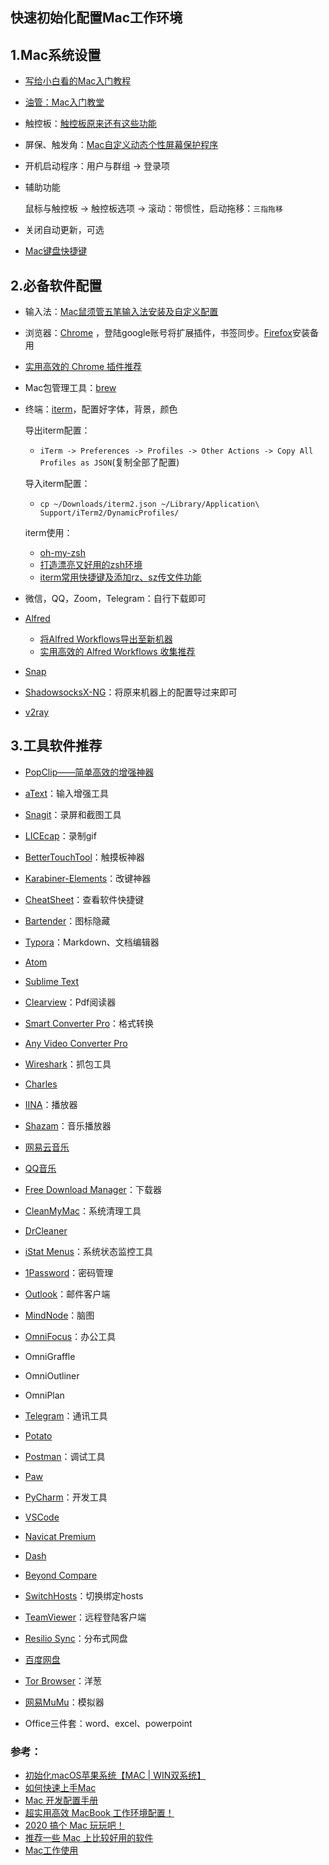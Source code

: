 

## 快速初始化配置Mac工作环境

## 1.Mac系统设置

- [写给小白看的Mac入门教程](https://zhuanlan.zhihu.com/p/32326941)

- [油管：Mac入门教堂](https://www.youtube.com/watch?v=2lJaUjPyUBM&list=PLlgjPYA-Byn_Y76iuJvqK9Gc96tQdk7Yk&index=1)

- 触控板：[触控板原来还有这些功能](https://sspai.com/post/44173)

- 屏保、触发角：[Mac自定义动态个性屏幕保护程序](https://chegva.com/3362.html)

- 开机启动程序：用户与群组 -> 登录项

- 辅助功能

  鼠标与触控板 -> 触控板选项 -> 滚动：带惯性，启动拖移：`三指拖移`

- 关闭自动更新，可选

- [Mac键盘快捷键](https://chegva.com/2459.html)



## 2.必备软件配置

- 输入法：[Mac鼠须管五笔输入法安装及自定义配置](https://chegva.com/3282.html) 

- 浏览器：[Chrome](https://www.google.cn/chrome/) ，登陆google账号将扩展插件，书签同步。[Firefox](https://www.mozilla.org/zh-CN/firefox/new/)安装备用
  
- [实用高效的 Chrome 插件推荐](https://chegva.com/3472.html)
  
- Mac包管理工具：[brew](https://brew.sh/index_zh-cn.html)

- 终端：[iterm](https://www.iterm2.com/)，配置好字体，背景，颜色

  导出iterm配置：

  - `iTerm -> Preferences -> Profiles -> Other Actions -> Copy All Profiles as JSON`(复制全部了配置)

  导入iterm配置：

  - `cp ~/Downloads/iterm2.json ~/Library/Application\ Support/iTerm2/DynamicProfiles/`

  iterm使用：

  - [oh-my-zsh](https://github.com/robbyrussell/oh-my-zsh/wiki)
  - [打造漂亮又好用的zsh环境](https://medium.com/statementdog-engineering/prettify-your-zsh-command-line-prompt-3ca2acc967f)
  - [iterm常用快捷键及添加rz、sz传文件功能](https://chegva.com/2776.html)

- 微信，QQ，Zoom，Telegram：自行下载即可

- [Alfred](https://www.alfredapp.com/)

  - [将Alfred Workflows导出至新机器](https://chegva.com/3489.html)
  - [实用高效的 Alfred Workflows 收集推荐](https://chegva.com/3488.html)

- [Snap](https://itunes.apple.com/cn/app/id418073146?mt=12)

- [ShadowsocksX-NG](https://github.com/shadowsocks/ShadowsocksX-NG/releases/)：将原来机器上的配置导过来即可

- [v2ray](https://www.v2ray.com/)



## 3.工具软件推荐

- [PopClip——简单高效的增强神器](https://chegva.com/3417.html)

- [aText](https://www.trankynam.com/atext/)：输入增强工具

- [Snagit](https://www.techsmith.com/screen-capture.html)：录屏和截图工具

- [LICEcap](https://www.cockos.com/licecap/)：录制gif

- [BetterTouchTool](https://folivora.ai/)：触摸板神器

- [Karabiner-Elements](https://pqrs.org/osx/karabiner/)：改键神器

- [CheatSheet](https://www.macupdate.com/app/mac/43222/cheatsheet)：查看软件快捷键

- [Bartender](https://www.macbartender.com/)：图标隐藏

- [Typora](https://www.typora.io/)：Markdown、文档编辑器

- [Atom](https://atom.io/)

- [Sublime Text](https://www.sublimetext.com/)

- [Clearview](https://xclient.info/s/clearview.html)：Pdf阅读器

- [Smart Converter Pro](https://www.shedworx.com/smart-converter-pro)：格式转换

- [Any Video Converter Pro](https://www.any-video-converter.com/products/for_mac/)

- [Wireshark](https://www.wireshark.org/)：抓包工具

- [Charles](https://www.charlesproxy.com/)

- [IINA](https://iina.io/)：播放器

- [Shazam](https://www.shazam.com/zh)：音乐播放器

- [网易云音乐](https://music.163.com/)

- [QQ音乐](https://y.qq.com/)

- [Free Download Manager](https://www.freedownloadmanager.org/zh/)：下载器

- [CleanMyMac](https://macpaw.com/cleanmymac)：系统清理工具

- [DrCleaner](https://www.trendmicro.com/zh_tw/forHome/products/drcleaner.html)

- [iStat Menus](https://bjango.com/mac/istatmenus/)：系统状态监控工具

- [1Password](https://1password.com/zh-cn/)：密码管理

- [Outlook](https://outlook.live.com/owa/)：邮件客户端

- [MindNode](https://mindnode.com/)：脑图

- [OmniFocus](https://www.omnigroup.com/)：办公工具

- OmniGraffle

- OmniOutliner

- OmniPlan

- [Telegram](https://telegram.org/)：通讯工具

- [Potato](https://potato.im/)

- [Postman](https://www.postman.com/)：调试工具

- [Paw](https://paw.cloud/)

- [PyCharm](https://www.jetbrains.com/pycharm/)：开发工具

- [VSCode](https://code.visualstudio.com/)

- [Navicat Premium](https://www.navicat.com.cn/products/navicat-premium)

- [Dash](https://kapeli.com/dash)

- [Beyond Compare](https://www.scootersoftware.com/)

- [SwitchHosts](https://github.com/oldj/SwitchHosts)：切换绑定hosts

- [TeamViewer](https://www.teamviewer.cn/cn/)：远程登陆客户端

- [Resilio Sync](https://www.resilio.com/platforms/desktop/)：分布式网盘

- [百度网盘](https://pan.baidu.com/)

- [Tor Browser](https://www.torproject.org/download/)：洋葱

- [网易MuMu](https://mumu.163.com/)：模拟器

- Office三件套：word、excel、powerpoint




### 参考：

- [初始化macOS苹果系统【MAC | WIN双系统】](https://mp.weixin.qq.com/s/V3Q8HV7g1eY58wBCreBY8g)
- [如何快速上手Mac](https://mp.weixin.qq.com/s/MUFzmUDreTLylt0hk4yAMw)
- [Mac 开发配置手册](https://mp.weixin.qq.com/s/c5qzRqi8-Y5RXWOviALCmw)
- [超实用高效 MacBook 工作环境配置！](https://mp.weixin.qq.com/s/d7wPuO__x2ecrSqBFVvM0A)
- [2020 搞个 Mac 玩玩吧！](https://mp.weixin.qq.com/s/HpxzVOZYhm0flf3ziANcGg)
- [推荐一些 Mac 上比较好用的软件](https://mp.weixin.qq.com/s/Q2IEE4t3naR6j3iP78V29g)
- [Mac工作使用](https://chegva.com/tag/mac/)



